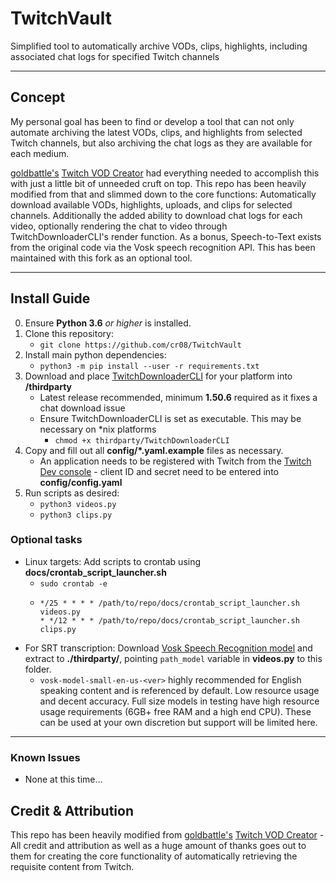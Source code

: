 # TwitchVault
Simplified tool to automatically archive VODs, clips, highlights, including associated chat logs for specified Twitch channels
***
## Concept
My personal goal has been to find or develop a tool that can not only automate archiving the latest VODs, clips, and highlights from selected Twitch channels, but also archiving the chat logs as they are available for each medium.

[goldbattle's](https://github.com/goldbattle) [Twitch VOD Creator](https://github.com/goldbattle/twitch_vod_creator) had everything needed to accomplish this with just a little bit of unneeded cruft on top. This repo has been heavily modified from that and slimmed down to the core functions: Automatically download available VODs, highlights, uploads, and clips for selected channels. Additionally the added ability to download chat logs for each video, optionally rendering the chat to video through TwitchDownloaderCLI's render function. As a bonus, Speech-to-Text exists from the original code via the Vosk speech recognition API. This has been maintained with this fork as an optional tool.
***
## Install Guide
0) Ensure __Python 3.6__ *or higher* is installed.
1) Clone this repository:
    * `git clone https://github.com/cr08/TwitchVault`
2) Install main python dependencies:
    * `python3 -m pip install --user -r requirements.txt`
3) Download and place [TwitchDownloaderCLI](https://github.com/lay295/TwitchDownloader/releases) for your platform into __/thirdparty__
    * Latest release recommended, minimum __1.50.6__ required as it fixes a chat download issue
    * Ensure TwitchDownloaderCLI is set as executable. This may be necessary on \*nix platforms
        * `chmod +x thirdparty/TwitchDownloaderCLI`
4) Copy and fill out all __config/\*.yaml.example__ files as necessary.
    * An application needs to be registered with Twitch from the [Twitch Dev console](https://dev.twitch.tv/) - client ID and secret need to be entered into __config/config.yaml__
5) Run scripts as desired:
    * `python3 videos.py`
    * `python3 clips.py`

### Optional tasks
* Linux targets: Add scripts to crontab using __docs/crontab_script_launcher.sh__
    * `sudo crontab -e`
    * ```
      */25 * * * * /path/to/repo/docs/crontab_script_launcher.sh videos.py
      * */12 * * * /path/to/repo/docs/crontab_script_launcher.sh clips.py
      ```
* For SRT transcription: Download [Vosk Speech Recognition model](https://alphacephei.com/vosk/models) and extract to __./thirdparty/__, pointing `path_model` variable in __videos.py__ to this folder.
    * `vosk-model-small-en-us-<ver>` highly recommended for English speaking content and is referenced by default. Low resource usage and decent accuracy. Full size models in testing have high resource usage requirements (6GB+ free RAM and a high end CPU). These can be used at your own discretion but support will be limited here.
***
### Known Issues
* None at this time...

## Credit & Attribution

This repo has been heavily modified from [goldbattle's](https://github.com/goldbattle) [Twitch VOD Creator](https://github.com/goldbattle/twitch_vod_creator) - All credit and attribution as well as a huge amount of thanks goes out to them for creating the core functionality of automatically retrieving the requisite content from Twitch.
